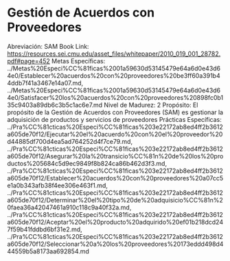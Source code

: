 # Gestión de Acuerdos con Proveedores

Abreviación: SAM
Book Link: https://resources.sei.cmu.edu/asset_files/whitepaper/2010_019_001_28782.pdf#page=452
Metas Específicas: ../Metas%20Especi%CC%81ficas%2001a59630d53145479e64a6d0e43d64e0/Establecer%20acuerdos%20con%20proveedores%20be3ff60a391b44ddb7f41a3467e14a07.md, ../Metas%20Especi%CC%81ficas%2001a59630d53145479e64a6d0e43d64e0/Satisfacer%20los%20acuerdos%20con%20proveedores%20898fc0b135c9403a89db6c3b5c1ac6e7.md
Nivel de Madurez: 2
Propósito: El propósito de la Gestión de Acuerdos con Proveedores (SAM) es gestionar la adquisición de productos y servicios de proveedores
Prácticas Específicas: ../Pra%CC%81cticas%20Especi%CC%81ficas%203e22172ab8ed4ff2b3612a605de70f12/Ejecutar%20el%20acuerdo%20con%20el%20proveedor%20d44885df700d4ea5ad764252d4f7ce79.md, ../Pra%CC%81cticas%20Especi%CC%81ficas%203e22172ab8ed4ff2b3612a605de70f12/Asegurar%20la%20transicio%CC%81n%20de%20los%20productos%205684c5d9ec9849f8b824ca86b462d3f3.md, ../Pra%CC%81cticas%20Especi%CC%81ficas%203e22172ab8ed4ff2b3612a605de70f12/Establecer%20acuerdos%20con%20proveedores%20a07cc5e1a0b343afb38f4ee306e463f1.md, ../Pra%CC%81cticas%20Especi%CC%81ficas%203e22172ab8ed4ff2b3612a605de70f12/Determinar%20el%20tipo%20de%20adquisicio%CC%81n%20faea36a42047461a910c118c9a40f32a.md, ../Pra%CC%81cticas%20Especi%CC%81ficas%203e22172ab8ed4ff2b3612a605de70f12/Aceptar%20el%20producto%20adquirido%20ef01b218dcd247f59b41fddbd6bf31e2.md, ../Pra%CC%81cticas%20Especi%CC%81ficas%203e22172ab8ed4ff2b3612a605de70f12/Seleccionar%20a%20los%20proveedores%20173eddd498d444559b5a8173aa692854.md